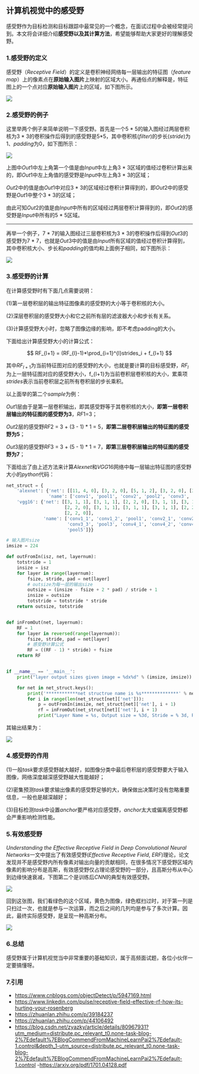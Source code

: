 ## 计算机视觉中的感受野

感受野作为目标检测和目标跟踪中最常见的一个概念，在面试过程中会被经常提问到。本文将会详细介绍**感受野以及其计算方法**，希望能够帮助大家更好的理解感受野。

### 1.感受野的定义

感受野（$Receptive$  $Field$）的定义是卷积神经网络每一层输出的特征图（$feature$ $map$）上的像素点在**原始输入图片**上映射的区域大小。再通俗点的解释是，特征图上的一个点对应**原始输入图片**上的区域，如下图所示。

![](https://files.mdnice.com/user/15207/88bdbb9c-8c17-47fa-8e41-3a90bc53e35e.png)

### 2.感受野的例子

这里举两个例子来简单说明一下感受野。首先是一个5 * 5的输入图经过两层卷积核为3 * 3的卷积操作后得到的感受野是5*5，其中卷积核($filter$)的步长($stride$)为1、$padding$为0，如下图所示：

![](https://files.mdnice.com/user/15207/d56a1400-ba47-44e1-bc92-b7ed8da3e9c7.png)

上图中$Out1$中左上角第一个值是由$Input$中左上角3 * 3区域的值经过卷积计算出来的，即$Out1$中左上角值的感受野是$Input$中左上角3 * 3的区域；

$Out2$中的值是由$Out1$中对应3 * 3的区域经过卷积计算得到的，即$Out2$中的感受野是$Out1$中整个3 * 3的区域；

由此可知$Out2$的值是由$Input$中所有的区域经过两层卷积计算得到的，即$Out2$的感受野是$Input$中所有的5 * 5区域。

---

再举一个例子，7 * 7的输入图经过三层卷积核为3 * 3的卷积操作后得到$Out3$的感受野为7 * 7，也就是$Out3$中的值是由$Input$所有区域的值经过卷积计算得到，其中卷积核大小、步长和$padding$的值均和上面例子相同，如下图所示：

![](https://files.mdnice.com/user/15207/980e165c-6d07-4d16-8605-d08aa91c0afc.png)

### 3.感受野的计算

在计算感受野时有下面几点需要说明：

(1)第一层卷积层的输出特征图像素的感受野的大小等于卷积核的大小。

(2)深层卷积层的感受野大小和它之前所有层的滤波器大小和步长有关系。

(3)计算感受野大小时，忽略了图像边缘的影响，即不考虑padding的大小。

下面给出计算感受野大小的计算公式：

$$
RF_{l+1} =  (RF_{l}-1)*\prod_{i=1}^{l}strides_i + f_{l+1}
$$

其中$RF_{l+1}$为当前特征图对应的感受野的大小，也就是要计算的目标感受野，$RF_{l}$为上一层特征图对应的感受野大小，f_{l+1}为当前卷积层卷积核的大小，累乘项$strides$表示当前卷积层之前所有卷积层的步长乘积。


以上面举的第二个$sample$为例：

$Out1$层由于是第一层卷积输出，即其感受野等于其卷积核的大小，**即第一层卷积层输出的特征图的感受野为3**，$RF1$=3；

$Out2$层的感受野$RF2$ = 3 + (3 - 1) * 1 = 5，**即第二层卷积层输出的特征图的感受野为5**；

$Out3$层的感受野$RF3$ = 3 + (5 - 1) * 1 = 7，**即第三层卷积层输出的特征图的感受野为7**；

下面给出了由上述方法来计算$Alexnet$和$VGG16$网络中每一层输出特征图的感受野大小的$python$代码：


```python
net_struct = {
    'alexnet': {'net': [[11, 4, 0], [3, 2, 0], [5, 1, 2], [3, 2, 0], [3, 1, 1], [3, 1, 1], [3, 1, 1], [3, 2, 0]],
                'name': ['conv1', 'pool1', 'conv2', 'pool2', 'conv3', 'conv4', 'conv5', 'pool5']},
    'vgg16': {'net': [[3, 1, 1], [3, 1, 1], [2, 2, 0], [3, 1, 1], [3, 1, 1], [2, 2, 0], [3, 1, 1], [3, 1, 1], [3, 1, 1],
                      [2, 2, 0], [3, 1, 1], [3, 1, 1], [3, 1, 1], [2, 2, 0], [3, 1, 1], [3, 1, 1], [3, 1, 1],
                      [2, 2, 0]],
              'name': ['conv1_1', 'conv1_2', 'pool1', 'conv2_1', 'conv2_2', 'pool2', 'conv3_1', 'conv3_2',
                       'conv3_3', 'pool3', 'conv4_1', 'conv4_2', 'conv4_3', 'pool4', 'conv5_1', 'conv5_2', 'conv5_3',
                       'pool5']}}

# 输入图片size
imsize = 224

def outFromIn(isz, net, layernum):
    totstride = 1
    insize = isz
    for layer in range(layernum):
        fsize, stride, pad = net[layer]
        # outsize为每一层的输出size
        outsize = (insize - fsize + 2 * pad) / stride + 1
        insize = outsize
        totstride = totstride * stride
    return outsize, totstride


def inFromOut(net, layernum):
    RF = 1
    for layer in reversed(range(layernum)):
        fsize, stride, pad = net[layer]
        # 感受野计算公式
        RF = ((RF - 1) * stride) + fsize
    return RF


if __name__ == '__main__':
    print("layer output sizes given image = %dx%d" % (imsize, imsize))

    for net in net_struct.keys():
        print('************net structrue name is %s**************' % net)
        for i in range(len(net_struct[net]['net'])):
            p = outFromIn(imsize, net_struct[net]['net'], i + 1)
            rf = inFromOut(net_struct[net]['net'], i + 1)
            print("Layer Name = %s, Output size = %3d, Stride = % 3d, RF size = %3d" % (net_struct[net]['name'][i], p[0], p[1], rf))
```


其输出结果为：

![](https://files.mdnice.com/user/15207/ba1e7b15-c4dc-45b1-a852-2eae3f5d8394.png)

### 4.感受野的作用

(1)一般$task$要求感受野越大越好，如图像分类中最后卷积层的感受野要大于输入图像，网络深度越深感受野越大性能越好； 

(2)密集预测$task$要求输出像素的感受野足够的大，确保做出决策时没有忽略重要信息，一般也是越深越好； 

(3)目标检测$task$中设置$anchor$要严格对应感受野，$anchor$太大或偏离感受野都会严重影响检测性能。

### 5.有效感受野

$Understanding$ $the$ $Effective$ $Receptive$ $Field$ $in$ $Deep$ $Convolutional$ $Neural$ $Networks$一文中提出了有效感受野($Effective$ $Receptive$ $Field$, $ERF$)理论，论文发现并不是感受野内所有像素对输出向量的贡献相同，在很多情况下感受野区域内像素的影响分布是高斯，有效感受野仅占理论感受野的一部分，且高斯分布从中心到边缘快速衰减，下图第二个是训练后$CNN$的典型有效感受野。

![](https://files.mdnice.com/user/15207/004db254-4a01-4a6d-b3ce-69f0e04c153b.png)

回到这张图，我们看绿色的这个区域，黄色为图像，绿色框扫过时，对于第一列是只扫过一次，也就是参与一次运算，而之后之间的几列均是参与了多次计算。因此，最终实际感受野，是呈现一种高斯分布。

![](https://files.mdnice.com/user/15207/88bdbb9c-8c17-47fa-8e41-3a90bc53e35e.png)

### 6.总结

感受野属于计算机视觉当中非常重要的基础知识，属于高频面试题，各位小伙伴一定要搞懂呀。

### 7.引用

- https://www.cnblogs.com/objectDetect/p/5947169.html
- https://www.linkedin.com/pulse/receptive-field-effective-rf-how-its-hurting-your-rosenberg
- https://zhuanlan.zhihu.com/p/39184237
- https://zhuanlan.zhihu.com/p/44106492
- https://blog.csdn.net/zyazky/article/details/80967931?utm_medium=distribute.pc_relevant_t0.none-task-blog-2%7Edefault%7EBlogCommendFromMachineLearnPai2%7Edefault-1.control&depth_1-utm_source=distribute.pc_relevant_t0.none-task-blog-2%7Edefault%7EBlogCommendFromMachineLearnPai2%7Edefault-1.control
  -https://arxiv.org/pdf/1701.04128.pdf
